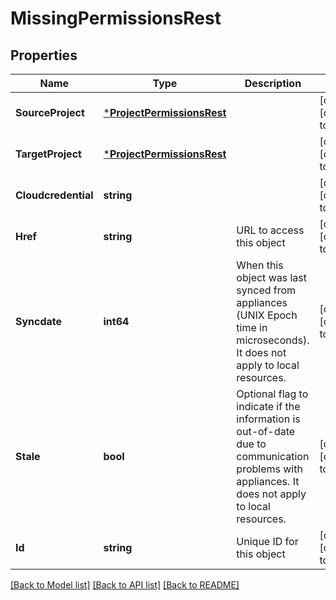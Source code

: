 # MissingPermissionsRest

## Properties
Name | Type | Description | Notes
------------ | ------------- | ------------- | -------------
**SourceProject** | [***ProjectPermissionsRest**](ProjectPermissionsRest.md) |  | [optional] [default to null]
**TargetProject** | [***ProjectPermissionsRest**](ProjectPermissionsRest.md) |  | [optional] [default to null]
**Cloudcredential** | **string** |  | [optional] [default to null]
**Href** | **string** | URL to access this object | [optional] [default to null]
**Syncdate** | **int64** | When this object was last synced from appliances (UNIX Epoch time in microseconds). It does not apply to local resources. | [optional] [default to null]
**Stale** | **bool** | Optional flag to indicate if the information is out-of-date due to communication problems with appliances. It does not apply to local resources. | [optional] [default to null]
**Id** | **string** | Unique ID for this object | [optional] [default to null]

[[Back to Model list]](../README.md#documentation-for-models) [[Back to API list]](../README.md#documentation-for-api-endpoints) [[Back to README]](../README.md)

